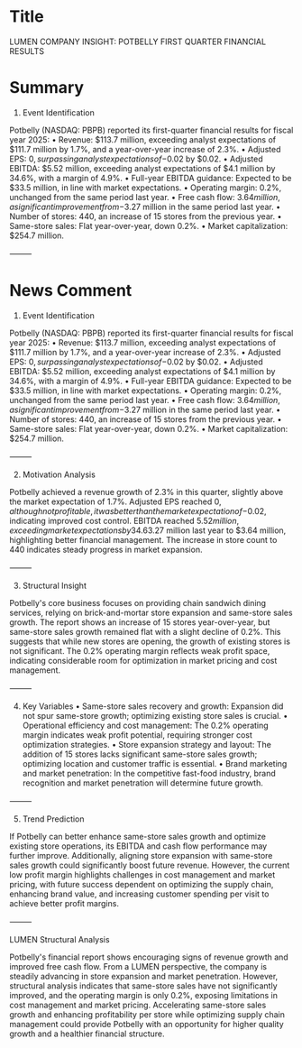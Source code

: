 # Title
LUMEN COMPANY INSIGHT: POTBELLY FIRST QUARTER FINANCIAL RESULTS

# Summary
1. Event Identification

Potbelly (NASDAQ: PBPB) reported its first-quarter financial results for fiscal year 2025:
	•	Revenue: $113.7 million, exceeding analyst expectations of $111.7 million by 1.7%, and a year-over-year increase of 2.3%.
	•	Adjusted EPS: $0, surpassing analyst expectations of -$0.02 by $0.02.
	•	Adjusted EBITDA: $5.52 million, exceeding analyst expectations of $4.1 million by 34.6%, with a margin of 4.9%.
	•	Full-year EBITDA guidance: Expected to be $33.5 million, in line with market expectations.
	•	Operating margin: 0.2%, unchanged from the same period last year.
	•	Free cash flow: $3.64 million, a significant improvement from -$3.27 million in the same period last year.
	•	Number of stores: 440, an increase of 15 stores from the previous year.
	•	Same-store sales: Flat year-over-year, down 0.2%.
	•	Market capitalization: $254.7 million.

⸻

# News Comment
1. Event Identification

Potbelly (NASDAQ: PBPB) reported its first-quarter financial results for fiscal year 2025:
	•	Revenue: $113.7 million, exceeding analyst expectations of $111.7 million by 1.7%, and a year-over-year increase of 2.3%.
	•	Adjusted EPS: $0, surpassing analyst expectations of -$0.02 by $0.02.
	•	Adjusted EBITDA: $5.52 million, exceeding analyst expectations of $4.1 million by 34.6%, with a margin of 4.9%.
	•	Full-year EBITDA guidance: Expected to be $33.5 million, in line with market expectations.
	•	Operating margin: 0.2%, unchanged from the same period last year.
	•	Free cash flow: $3.64 million, a significant improvement from -$3.27 million in the same period last year.
	•	Number of stores: 440, an increase of 15 stores from the previous year.
	•	Same-store sales: Flat year-over-year, down 0.2%.
	•	Market capitalization: $254.7 million.

⸻

2. Motivation Analysis

Potbelly achieved a revenue growth of 2.3% in this quarter, slightly above the market expectation of 1.7%. Adjusted EPS reached $0, although not profitable, it was better than the market expectation of -$0.02, indicating improved cost control. EBITDA reached $5.52 million, exceeding market expectations by 34.6%, with a margin of 4.9%, showing enhanced management efficiency and cost optimization. Free cash flow improved from -$3.27 million last year to $3.64 million, highlighting better financial management. The increase in store count to 440 indicates steady progress in market expansion.

⸻

3. Structural Insight

Potbelly's core business focuses on providing chain sandwich dining services, relying on brick-and-mortar store expansion and same-store sales growth. The report shows an increase of 15 stores year-over-year, but same-store sales growth remained flat with a slight decline of 0.2%. This suggests that while new stores are opening, the growth of existing stores is not significant. The 0.2% operating margin reflects weak profit space, indicating considerable room for optimization in market pricing and cost management.

⸻

4. Key Variables
	•	Same-store sales recovery and growth: Expansion did not spur same-store growth; optimizing existing store sales is crucial.
	•	Operational efficiency and cost management: The 0.2% operating margin indicates weak profit potential, requiring stronger cost optimization strategies.
	•	Store expansion strategy and layout: The addition of 15 stores lacks significant same-store sales growth; optimizing location and customer traffic is essential.
	•	Brand marketing and market penetration: In the competitive fast-food industry, brand recognition and market penetration will determine future growth.

⸻

5. Trend Prediction

If Potbelly can better enhance same-store sales growth and optimize existing store operations, its EBITDA and cash flow performance may further improve. Additionally, aligning store expansion with same-store sales growth could significantly boost future revenue. However, the current low profit margin highlights challenges in cost management and market pricing, with future success dependent on optimizing the supply chain, enhancing brand value, and increasing customer spending per visit to achieve better profit margins.

⸻

LUMEN Structural Analysis

Potbelly's financial report shows encouraging signs of revenue growth and improved free cash flow. From a LUMEN perspective, the company is steadily advancing in store expansion and market penetration. However, structural analysis indicates that same-store sales have not significantly improved, and the operating margin is only 0.2%, exposing limitations in cost management and market pricing. Accelerating same-store sales growth and enhancing profitability per store while optimizing supply chain management could provide Potbelly with an opportunity for higher quality growth and a healthier financial structure.
